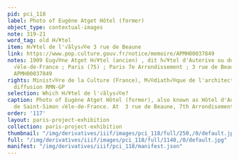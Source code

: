 ```yaml
---
pid: pci_118
label: Photo of Eugène Atget Hôtel (former)
object_type: contextual-images
note: 319-21
word_tag: old H√¥tel
item: H√¥tel de l'√âlys√©e 3 rue de Beaune
link: https://www.pop.culture.gouv.fr/notice/memoire/APMH00037849
notes: 1909 Eug√®ne Atget H√¥tel (ancien) , dit h√¥tel d'Auterive ou de Saint-Simon
  √éle-de-France ; Paris (75) ; Paris 7e Arrondissement ; 3 rue de Beaune R√©f√©rence
  APMH00037849
rights: Minist√®re de la Culture (France), M√©diath√®que de l'architecture et du patrimoine,
  diffusion RMN-GP
selection: Which H√¥tel de l'√âlys√©e?
caption: Photo of Eugène Atget Hôtel (former), also known as Hôtel d'Auterive or Hôtel
  de Saint-Simon √éle-de-France. At  3 rue de Beaune, 7th Arrondisement, Paris.
order: '117'
layout: paris-project-exhibition
collection: paris-project-exhibition
thumbnail: "/img/derivatives/iiif/images/pci_118/full/250,/0/default.jpg"
full: "/img/derivatives/iiif/images/pci_118/full/1140,/0/default.jpg"
manifest: "/img/derivatives/iiif/pci_118/manifest.json"
---
```


